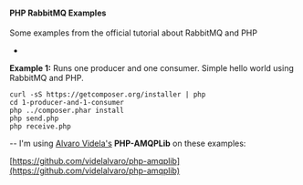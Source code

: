 #### PHP RabbitMQ Examples
Some examples from the official tutorial about RabbitMQ and PHP

-

**Example 1:** Runs one producer and one consumer. Simple hello world using RabbitMQ and PHP.

```
curl -sS https://getcomposer.org/installer | php
cd 1-producer-and-1-consumer
php ../composer.phar install
php send.php
php receive.php
```





--
I'm using [Alvaro Videla's](https://github.com/videlalvaro) **PHP-AMQPLib** on these examples:

[https://github.com/videlalvaro/php-amqplib](https://github.com/videlalvaro/php-amqplib)
